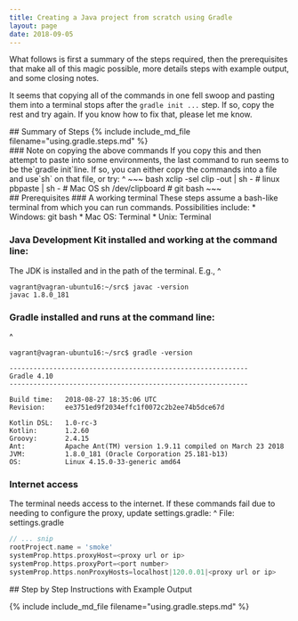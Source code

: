 ```yaml
---
title: Creating a Java project from scratch using Gradle
layout: page
date: 2018-09-05
---
```

What follows is first a summary of the steps required, then the prerequisites 
that make all of this magic possible, more details steps with example output,
and some closing notes.

It seems that copying all of the commands in one fell swoop and pasting them
into a terminal stops after the ```gradle init ...``` step. If so, copy the rest
and try again. If you know how to fix that, please let me know.

<section class="show_bash">
## Summary of Steps
{% include include_md_file filename="using.gradle.steps.md" %}

<aside>
### Note on copying the above commands
If you copy this and then attempt to paste into some environments, the
last command to run seems to be the`gradle init`line. 
If so, you can either copy the commands into a file and use`sh` 
on that file, or try:
^
~~~ bash
xclip -sel clip -out | sh - # linux
pbpaste | sh -              # Mac OS
sh /dev/clipboard           # git bash
~~~
</aside>
</section>

<section>
## Prerequisites
### A working terminal
These steps assume a bash-like terminal from which you can run commands. Possibilities include:
* Windows: git bash
* Mac OS: Terminal
* Unix: Terminal

### Java Development Kit installed and working at the command line:
The JDK is installed and in the path of the terminal. E.g.,
^
~~~ terminal
vagrant@vagran-ubuntu16:~/src$ javac -version
javac 1.8.0_181
~~~

### Gradle installed and runs at the command line:
^
~~~ terminal
vagrant@vagran-ubuntu16:~/src$ gradle -version

------------------------------------------------------------
Gradle 4.10
------------------------------------------------------------

Build time:   2018-08-27 18:35:06 UTC
Revision:     ee3751ed9f2034effc1f0072c2b2ee74b5dce67d

Kotlin DSL:   1.0-rc-3
Kotlin:       1.2.60
Groovy:       2.4.15
Ant:          Apache Ant(TM) version 1.9.11 compiled on March 23 2018
JVM:          1.8.0_181 (Oracle Corporation 25.181-b13)
OS:           Linux 4.15.0-33-generic amd64
~~~

### Internet access
The terminal needs access to the internet. If these commands fail due to needing to configure the proxy, update settings.gradle:
^
File: settings.gradle
~~~ gradle
// ... snip
rootProject.name = 'smoke'
systemProp.https.proxyHost=<proxy url or ip>
systemProp.https.proxyPort=<port number>
systemProp.https.nonProxyHosts=localhost|120.0.01|<proxy url or ip>
~~~
</section>

<section class="show_terminal">
## Step by Step Instructions with Example Output

{% include include_md_file filename="using.gradle.steps.md" %}

</section>
